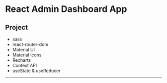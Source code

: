 # React Admin Dashboard App

## Project
- sass 
- react-router-dom
- Material UI
- Material Icons
- Recharts
- Context API
- useState & useReducer


***
